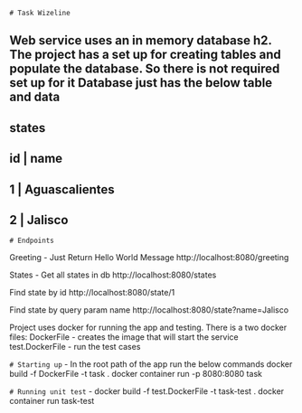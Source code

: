 `# Task Wizeline`

Web service uses an in memory database h2. The project has a set up for creating tables and populate the database. So there is not required set up for it
Database just has the below table and data
----------------------------
states
----------------------------
id          | name
----------------------------
1           | Aguascalientes
----------------------------
2           | Jalisco
----------------------------


`# Endpoints`

Greeting - Just Return Hello World Message
http://localhost:8080/greeting

States - Get all states in db
http://localhost:8080/states

Find state by id
http://localhost:8080/state/1

Find state by query param name
http://localhost:8080/state?name=Jalisco




Project uses docker for running the app and testing. There is a two docker files:
DockerFile - creates the image that will start the service
test.DockerFile - run the test cases

`# Starting up` - In the root path of the app run the below commands
docker build -f DockerFile -t task .
docker container run -p 8080:8080 task

`# Running unit test` -
docker build -f test.DockerFile -t task-test .
docker container run  task-test



